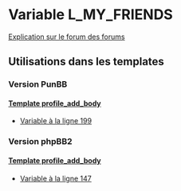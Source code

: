# Variable L_MY_FRIENDS
[Explication sur le forum des forums](http://forum.forumactif.com/t294113-listing-des-variables#L_MY_FRIENDS)

## Utilisations dans les templates

### Version PunBB

#### [Template profile_add_body](punbb/profile_add_body.md)
* [Variable à la ligne 199](../punbb/profile_add_body.tpl#L199)

### Version phpBB2

#### [Template profile_add_body](subsilver/profile_add_body.md)
* [Variable à la ligne 147](../subsilver/profile_add_body.tpl#L147)